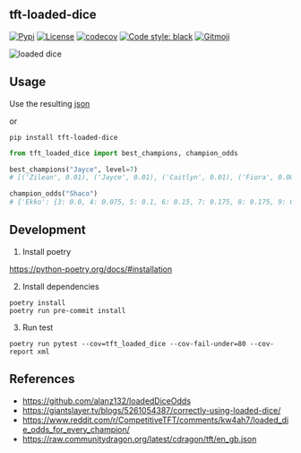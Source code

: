 ## tft-loaded-dice
[![Pypi](https://img.shields.io/pypi/v/tft-loaded-dice)](https://pypi.org/project/tft-loaded-dice/)
[![License](https://img.shields.io/badge/license-MIT-blue)](https://github.com/stradivari96/tft-loaded-dice/blob/master/LICENSE)
[![codecov](https://codecov.io/gh/stradivari96/tft-loaded-dice/branch/main/graph/badge.svg?token=NYKUYQR8ZG)](https://codecov.io/gh/stradivari96/tft-loaded-dice)
[![Code style: black](https://img.shields.io/badge/code%20style-black-000000.svg)](https://github.com/psf/black)
<a href="https://gitmoji.dev">
  <img src="https://img.shields.io/badge/gitmoji-%20😜%20😍-FFDD67.svg" alt="Gitmoji">
</a>

![loaded dice](https://static.wikia.nocookie.net/leagueoflegends/images/b/b7/Twisted_Fate_Loaded_Dice.png)
## Usage
Use the resulting [json](https://raw.githubusercontent.com/stradivari96/tft-loaded-dice/main/tft_loaded_dice/data.json)

or
```
pip install tft-loaded-dice
```
```python
from tft_loaded_dice import best_champions, champion_odds

best_champions("Jayce", level=7)
# [('Zilean', 0.01), ('Jayce', 0.01), ('Caitlyn', 0.01), ('Fiora', 0.005), ('Singed', 0.005), ('Ezreal', 0.005), ('Heimerdinger', 0.005), ('Seraphine', 0.005), ('Vi', 0.003333333333333333)]

champion_odds("Shaco")
# {'Ekko': {3: 0.0, 4: 0.075, 5: 0.1, 6: 0.15, 7: 0.175, 8: 0.175, 9: 0.15, 10: 0.1, 11: 0.06}, 'Braum': {3: 0.0, 4: 0.075, 5: 0.1, 6: 0.15, 7: 0.175, 8: 0.175, 9: 0.15, 10: 0.1, 11: 0.06}, 'Talon': {3: 0.0, 4: 0.05, 5: 0.06666666666666667, 6: 0.1, 7: 0.11666666666666665, 8: 0.11666666666666665, 9: 0.1, 10: 0.06666666666666667, 11: 0.04}, 'Shaco': {3: 0.0, 4: 0.075, 5: 0.1, 6: 0.15, 7: 0.175, 8: 0.175, 9: 0.15, 10: 0.1, 11: 0.06}, 'Twisted Fate': {3: 0.0, 4: 0.05, 5: 0.06666666666666667, 6: 0.1, 7: 0.11666666666666665, 8: 0.11666666666666665, 9: 0.1, 10: 0.06666666666666667, 11: 0.04}, 'Twitch': {3: 0.0, 4: 0.0375, 5: 0.05, 6: 0.075, 7: 0.0875, 8: 0.0875, 9: 0.075, 10: 0.05, 11: 0.03}, 'Darius': {3: 0.0, 4: 0.075, 5: 0.1, 6: 0.15, 7: 0.175, 8: 0.175, 9: 0.15, 10: 0.1, 11: 0.06}, 'Akali': {3: 0.0, 4: 0.075, 5: 0.1, 6: 0.15, 7: 0.175, 8: 0.175, 9: 0.15, 10: 0.1, 11: 0.06}, 'Katarina': {3: 0.0, 4: 0.05, 5: 0.06666666666666667, 6: 0.1, 7: 0.11666666666666665, 8: 0.11666666666666665, 9: 0.1, 10: 0.06666666666666667, 11: 0.04}, 'Zyra': {3: 0.0, 4: 0.05, 5: 0.06666666666666667, 6: 0.1, 7: 0.11666666666666665, 8: 0.11666666666666665, 9: 0.1, 10: 0.06666666666666667, 11: 0.04}}
```

## Development

1. Install poetry

https://python-poetry.org/docs/#installation

2. Install dependencies
```
poetry install
poetry run pre-commit install
```

3. Run test
```
poetry run pytest --cov=tft_loaded_dice --cov-fail-under=80 --cov-report xml
```

## References
* https://github.com/alanz132/loadedDiceOdds
* https://giantslayer.tv/blogs/5261054387/correctly-using-loaded-dice/
* https://www.reddit.com/r/CompetitiveTFT/comments/kw4ah7/loaded_die_odds_for_every_champion/
* https://raw.communitydragon.org/latest/cdragon/tft/en_gb.json
